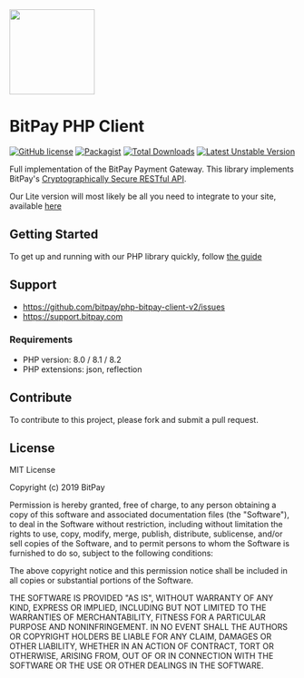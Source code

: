 <img src="https://bitpay.com/_nuxt/img/bitpay-logo-blue.1c0494b.svg" width="150">

# BitPay PHP Client
[![GitHub license](https://img.shields.io/badge/license-MIT-blue.svg?style=flat-square)](https://raw.githubusercontent.com/bitpay/php-bitpay-client-v2/master/LICENSE)
[![Packagist](https://img.shields.io/packagist/v/bitpay/sdk.svg?style=flat-square)](https://packagist.org/packages/bitpay/sdk)
[![Total Downloads](https://poser.pugx.org/bitpay/sdk/downloads.svg)](https://packagist.org/packages/bitpay/sdk)
[![Latest Unstable Version](https://poser.pugx.org/bitpay/sdk/v/unstable.svg)](https://packagist.org/packages/bitpay/sdk)

Full implementation of the BitPay Payment Gateway. This library implements BitPay's [Cryptographically Secure RESTful API](https://bitpay.com/api).

Our Lite version will most likely be all you need to integrate to your site, available [here](https://github.com/bitpay/php-bitpay-light-client)

## Getting Started

To get up and running with our PHP library quickly, follow [the guide](https://bitpay.readme.io/reference/php-full-sdk-getting-started)

## Support

* https://github.com/bitpay/php-bitpay-client-v2/issues
* https://support.bitpay.com

### Requirements

- PHP version: 8.0 / 8.1 / 8.2
- PHP extensions: json, reflection

## Contribute

To contribute to this project, please fork and submit a pull request.

## License

MIT License

Copyright (c) 2019 BitPay

Permission is hereby granted, free of charge, to any person obtaining a copy
of this software and associated documentation files (the "Software"), to deal
in the Software without restriction, including without limitation the rights
to use, copy, modify, merge, publish, distribute, sublicense, and/or sell
copies of the Software, and to permit persons to whom the Software is
furnished to do so, subject to the following conditions:

The above copyright notice and this permission notice shall be included in all
copies or substantial portions of the Software.

THE SOFTWARE IS PROVIDED "AS IS", WITHOUT WARRANTY OF ANY KIND, EXPRESS OR
IMPLIED, INCLUDING BUT NOT LIMITED TO THE WARRANTIES OF MERCHANTABILITY,
FITNESS FOR A PARTICULAR PURPOSE AND NONINFRINGEMENT. IN NO EVENT SHALL THE
AUTHORS OR COPYRIGHT HOLDERS BE LIABLE FOR ANY CLAIM, DAMAGES OR OTHER
LIABILITY, WHETHER IN AN ACTION OF CONTRACT, TORT OR OTHERWISE, ARISING FROM,
OUT OF OR IN CONNECTION WITH THE SOFTWARE OR THE USE OR OTHER DEALINGS IN THE
SOFTWARE.
